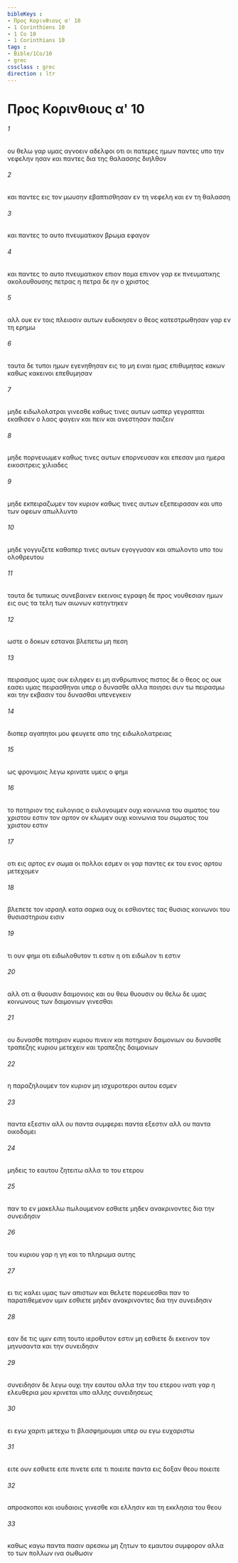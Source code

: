 ```yaml
---
bibleKeys : 
- Προς Κορινθιους α' 10
- 1 Corinthiens 10
- 1 Co 10
- 1 Corinthians 10
tags : 
- Bible/1Co/10
- grec
cssclass : grec
direction : ltr
---
```


# Προς Κορινθιους α' 10

###### 1
ου θελω γαρ υμας αγνοειν αδελφοι οτι οι πατερες ημων παντες υπο την νεφελην ησαν και παντες δια της θαλασσης διηλθον
###### 2
και παντες εις τον μωυσην εβαπτισθησαν εν τη νεφελη και εν τη θαλασση
###### 3
και παντες το αυτο πνευματικον βρωμα εφαγον
###### 4
και παντες το αυτο πνευματικον επιον πομα επινον γαρ εκ πνευματικης ακολουθουσης πετρας η πετρα δε ην ο χριστος
###### 5
αλλ ουκ εν τοις πλειοσιν αυτων ευδοκησεν ο θεος κατεστρωθησαν γαρ εν τη ερημω
###### 6
ταυτα δε τυποι ημων εγενηθησαν εις το μη ειναι ημας επιθυμητας κακων καθως κακεινοι επεθυμησαν
###### 7
μηδε ειδωλολατραι γινεσθε καθως τινες αυτων ωσπερ γεγραπται εκαθισεν ο λαος φαγειν και πειν και ανεστησαν παιζειν
###### 8
μηδε πορνευωμεν καθως τινες αυτων επορνευσαν και επεσαν μια ημερα εικοσιτρεις χιλιαδες
###### 9
μηδε εκπειραζωμεν τον κυριον καθως τινες αυτων εξεπειρασαν και υπο των οφεων απωλλυντο
###### 10
μηδε γογγυζετε καθαπερ τινες αυτων εγογγυσαν και απωλοντο υπο του ολοθρευτου
###### 11
ταυτα δε τυπικως συνεβαινεν εκεινοις εγραφη δε προς νουθεσιαν ημων εις ους τα τελη των αιωνων κατηντηκεν
###### 12
ωστε ο δοκων εσταναι βλεπετω μη πεση
###### 13
πειρασμος υμας ουκ ειληφεν ει μη ανθρωπινος πιστος δε ο θεος ος ουκ εασει υμας πειρασθηναι υπερ ο δυνασθε αλλα ποιησει συν τω πειρασμω και την εκβασιν του δυνασθαι υπενεγκειν
###### 14
διοπερ αγαπητοι μου φευγετε απο της ειδωλολατρειας
###### 15
ως φρονιμοις λεγω κρινατε υμεις ο φημι
###### 16
το ποτηριον της ευλογιας ο ευλογουμεν ουχι κοινωνια του αιματος του χριστου εστιν τον αρτον ον κλωμεν ουχι κοινωνια του σωματος του χριστου εστιν
###### 17
οτι εις αρτος εν σωμα οι πολλοι εσμεν οι γαρ παντες εκ του ενος αρτου μετεχομεν
###### 18
βλεπετε τον ισραηλ κατα σαρκα ουχ οι εσθιοντες τας θυσιας κοινωνοι του θυσιαστηριου εισιν
###### 19
τι ουν φημι οτι ειδωλοθυτον τι εστιν η οτι ειδωλον τι εστιν
###### 20
αλλ οτι α θυουσιν δαιμονιοις και ου θεω θυουσιν ου θελω δε υμας κοινωνους των δαιμονιων γινεσθαι
###### 21
ου δυνασθε ποτηριον κυριου πινειν και ποτηριον δαιμονιων ου δυνασθε τραπεζης κυριου μετεχειν και τραπεζης δαιμονιων
###### 22
η παραζηλουμεν τον κυριον μη ισχυροτεροι αυτου εσμεν
###### 23
παντα εξεστιν αλλ ου παντα συμφερει παντα εξεστιν αλλ ου παντα οικοδομει
###### 24
μηδεις το εαυτου ζητειτω αλλα το του ετερου
###### 25
παν το εν μακελλω πωλουμενον εσθιετε μηδεν ανακρινοντες δια την συνειδησιν
###### 26
του κυριου γαρ η γη και το πληρωμα αυτης
###### 27
ει τις καλει υμας των απιστων και θελετε πορευεσθαι παν το παρατιθεμενον υμιν εσθιετε μηδεν ανακρινοντες δια την συνειδησιν
###### 28
εαν δε τις υμιν ειπη τουτο ιεροθυτον εστιν μη εσθιετε δι εκεινον τον μηνυσαντα και την συνειδησιν
###### 29
συνειδησιν δε λεγω ουχι την εαυτου αλλα την του ετερου ινατι γαρ η ελευθερια μου κρινεται υπο αλλης συνειδησεως
###### 30
ει εγω χαριτι μετεχω τι βλασφημουμαι υπερ ου εγω ευχαριστω
###### 31
ειτε ουν εσθιετε ειτε πινετε ειτε τι ποιειτε παντα εις δοξαν θεου ποιειτε
###### 32
απροσκοποι και ιουδαιοις γινεσθε και ελλησιν και τη εκκλησια του θεου
###### 33
καθως καγω παντα πασιν αρεσκω μη ζητων το εμαυτου συμφορον αλλα το των πολλων ινα σωθωσιν
